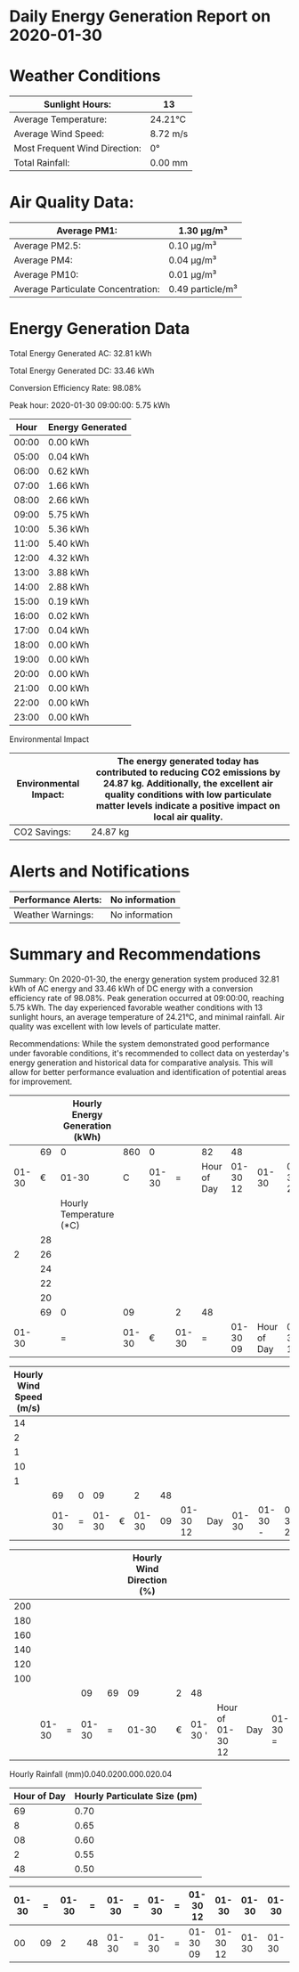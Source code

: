 # Daily Energy Generation Report on 2020-01-30

# Weather Conditions

|Sunlight Hours:|13|
|---|---|
|Average Temperature:|24.21°C|
|Average Wind Speed:|8.72 m/s|
|Most Frequent Wind Direction:|0°|
|Total Rainfall:|0.00 mm|

# Air Quality Data:

|Average PM1:|1.30 μg/m³|
|---|---|
|Average PM2.5:|0.10 μg/m³|
|Average PM4:|0.04 μg/m³|
|Average PM10:|0.01 μg/m³|
|Average Particulate Concentration:|0.49 particle/m³|

# Energy Generation Data

Total Energy Generated AC: 32.81 kWh

Total Energy Generated DC: 33.46 kWh

Conversion Efficiency Rate: 98.08%

Peak hour: 2020-01-30 09:00:00: 5.75 kWh

|Hour|Energy Generated|
|---|---|
|00:00|0.00 kWh|
|05:00|0.04 kWh|
|06:00|0.62 kWh|
|07:00|1.66 kWh|
|08:00|2.66 kWh|
|09:00|5.75 kWh|
|10:00|5.36 kWh|
|11:00|5.40 kWh|
|12:00|4.32 kWh|
|13:00|3.88 kWh|
|14:00|2.88 kWh|
|15:00|0.19 kWh|
|16:00|0.02 kWh|
|17:00|0.04 kWh|
|18:00|0.00 kWh|
|19:00|0.00 kWh|
|20:00|0.00 kWh|
|21:00|0.00 kWh|
|22:00|0.00 kWh|
|23:00|0.00 kWh|

Environmental Impact

|Environmental Impact:|The energy generated today has contributed to reducing CO2 emissions by 24.87 kg. Additionally, the excellent air quality conditions with low particulate matter levels indicate a positive impact on local air quality.|
|---|---|
|CO2 Savings:|24.87 kg|

# Alerts and Notifications

|Performance Alerts:|No information|
|---|---|
|Weather Warnings:|No information|

# Summary and Recommendations

Summary: On 2020-01-30, the energy generation system produced 32.81 kWh of AC energy and 33.46 kWh of DC energy with a conversion efficiency rate of 98.08%. Peak generation occurred at 09:00:00, reaching 5.75 kWh. The day experienced favorable weather conditions with 13 sunlight hours, an average temperature of 24.21°C, and minimal rainfall. Air quality was excellent with low levels of particulate matter.

Recommendations: While the system demonstrated good performance under favorable conditions, it's recommended to collect data on yesterday's energy generation and historical data for comparative analysis. This will allow for better performance evaluation and identification of potential areas for improvement.

| | |Hourly Energy Generation (kWh)| | | | | | | | | |
|---|---|---|---|---|---|---|---|---|---|---|---|
| |69|0|860|0| |82|48| | | | |
|01-30|€|01-30|C|01-30|=|Hour of Day|01-30 12|01-30|01-30 21|01-31 00| |
| | |Hourly Temperature (*C)| | | | | | | | | |
| |28| | | | | | | | | | |
|2|26| | | | | | | | | | |
| |24| | | | | | | | | | |
| |22| | | | | | | | | | |
| |20| | | | | | | | | | |
| |69|0|09| |2|48| | | | | |
|01-30| |=|01-30|€|01-30|=|01-30 09|Hour of Day|01-30 12|01-30 21|01-31 00|

|Hourly Wind Speed (m/s)| | | | | | | | | | | | |
|---|---|---|---|---|---|---|---|---|---|---|---|---|
|14| | | | | | | | | | | | |
|2| | | | | | | | | | | | |
|1| | | | | | | | | | | | |
|10| | | | | | | | | | | | |
|1| | | | | | | | | | | | |
| |69|0|09| |2|48| | | | | | |
| |01-30|=|01-30|€|01-30|09|01-30 12|Day|01-30|01-30 -|01-30 21|01-31 00|

| | | | | |Hourly Wind Direction (%)| | | | | | | | |
|---|---|---|---|---|---|---|---|---|---|---|---|---|---|
|200| | | | | | | | | | | | | |
|180| | | | | | | | | | | | | |
|160| | | | | | | | | | | | | |
|140| | | | | | | | | | | | | |
|120| | | | | | | | | | | | | |
|100| | | | | | | | | | | | | |
| | | |09|69|09|2|48| | | | | | |
| |01-30|=|01-30|=|01-30|€|01-30 '|Hour of 01-30 12|Day|01-30 =|01-30 -|01-30 21|01-31 00|

Hourly Rainfall (mm)0.040.0200.000.020.04

|Hour of Day|Hourly Particulate Size (pm)|
|---|---|
|69|0.70|
|8|0.65|
|08|0.60|
|2|0.55|
|48|0.50|

|01-30|=|01-30|=|01-30|=|01-30|=|01-30 12|01-30|01-30|01-30|21|01-31 00|
|---|---|---|---|---|---|---|---|---|---|---|---|---|---|
|00|09|2|48|01-30|=|01-30|=|01-30 09|01-30 12|01-30|01-30|21|01-31 00|